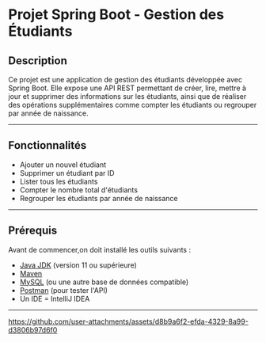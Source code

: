 # Projet Spring Boot - Gestion des Étudiants

## Description
Ce projet est une application de gestion des étudiants développée avec Spring Boot. Elle expose une API REST permettant de créer, lire, mettre à jour et supprimer des informations sur les étudiants, ainsi que de réaliser des opérations supplémentaires comme compter les étudiants ou regrouper par année de naissance.

---

## Fonctionnalités
- Ajouter un nouvel étudiant
- Supprimer un étudiant par ID
- Lister tous les étudiants
- Compter le nombre total d'étudiants
- Regrouper les étudiants par année de naissance

---

## Prérequis
Avant de commencer,on doit installé les outils suivants :
- [Java JDK](https://www.oracle.com/java/technologies/javase-jdk11-downloads.html) (version 11 ou supérieure)
- [Maven](https://maven.apache.org/)
- [MySQL](https://www.mysql.com/) (ou une autre base de données compatible)
- [Postman](https://www.postman.com/) (pour tester l'API)
- Un IDE = IntelliJ IDEA

---





https://github.com/user-attachments/assets/d8b9a6f2-efda-4329-8a99-d3806b97d6f0


